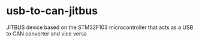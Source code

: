 # usb-to-can-jitbus
 JITBUS device based on the STM32F103 microcontroller that acts as a USB to CAN converter and vice versa
